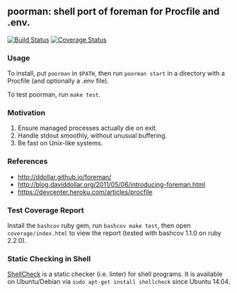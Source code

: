 ## poorman: shell port of foreman for Procfile and .env.

[![Build Status][build]](https://travis-ci.org/rduplain/poorman)
[![Coverage Status][coverage]](https://coveralls.io/r/rduplain/poorman)


### Usage

To install, put `poorman` in `$PATH`, then run `poorman start` in a directory
with a Procfile (and optionally a .env file).

To test poorman, run `make test`.

### Motivation

 1. Ensure managed processes actually die on exit.
 2. Handle stdout smoothly, without unusual buffering.
 3. Be fast on Unix-like systems.

### References

 * http://ddollar.github.io/foreman/
 * http://blog.daviddollar.org/2011/05/06/introducing-foreman.html
 * https://devcenter.heroku.com/articles/procfile

### Test Coverage Report

Install the `bashcov` ruby gem, run `bashcov make test`, then open
`coverage/index.html` to view the report (tested with bashcov 1.1.0 on ruby
2.2.0).

### Static Checking in Shell

[ShellCheck](http://www.shellcheck.net/) is a static checker (i.e. linter) for
shell programs. It is available on Ubuntu/Debian via `sudo apt-get install
shellcheck` since Ubuntu 14.04.


[build]: https://travis-ci.org/rduplain/poorman.svg?branch=master
[coverage]: https://coveralls.io/repos/rduplain/poorman/badge.svg?branch=master
